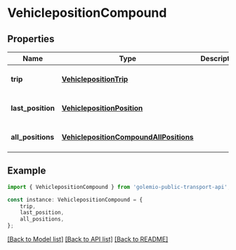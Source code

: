 # VehiclepositionCompound


## Properties

Name | Type | Description | Notes
------------ | ------------- | ------------- | -------------
**trip** | [**VehiclepositionTrip**](VehiclepositionTrip.md) |  | [optional] [default to undefined]
**last_position** | [**VehiclepositionPosition**](VehiclepositionPosition.md) |  | [optional] [default to undefined]
**all_positions** | [**VehiclepositionCompoundAllPositions**](VehiclepositionCompoundAllPositions.md) |  | [optional] [default to undefined]

## Example

```typescript
import { VehiclepositionCompound } from 'golemio-public-transport-api';

const instance: VehiclepositionCompound = {
    trip,
    last_position,
    all_positions,
};
```

[[Back to Model list]](../README.md#documentation-for-models) [[Back to API list]](../README.md#documentation-for-api-endpoints) [[Back to README]](../README.md)
